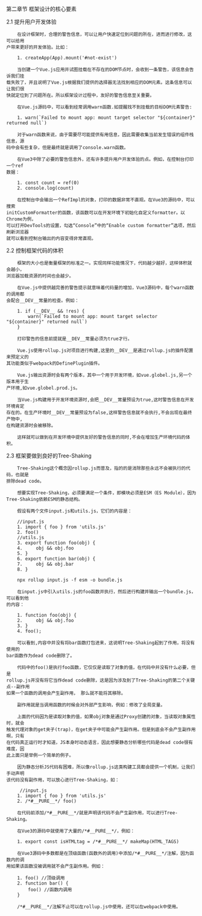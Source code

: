 第二章节 框架设计的核心要素

2.1 提升用户开发体验

        在设计框架时，合理的警告信息，可以让用户快速定位到问题的所在，进而进行修改，这可以给用
    户带来更好的开发体验。比如：

        1. createApp(App).mount('#not-exist')

        当创建一个Vue.js应用并试图挂载在不存在的DOM节点时，会收到一条警告，该信息会告诉我们挂
    载失败了，并且说明了Vue.js根据我们提供的选择器无法找到相应的DOM元素。这条信息可以让我们很
    快就定位到了问题所在。所以框架设计过程中，友好的警告信息至关重要。

        在Vue.js源码中，可以看到经常调用warn函数.如提醒找不到挂载的目标DOM元素警告:

        1. warn(`Failed to mount app: mount target selector "${container}" returned null`)

        对于warn函数来说，由于需要尽可能提供有用信息，因此需要收集当前发生错误的组件栈信息，源
    码中会有些复杂，但是最终就是调用了console.warn函数。

        在Vue3中除了必要的警告信息外，还有许多提升用户开发体验的点。例如，在控制台打印一个ref
    数据：

        1. const count = ref(0)
        2. console.log(count)

        在控制台中会输出一个RefImpl的对象，打印的数据非常不直观。在Vue3的源码中，可以搜索
    initCustomFormatter的函数，该函数可以在开发环境下初始化自定义formatter。以Chrome为例，
    可以打开DevTools的设置，勾选“Console”中的“Enable custom formatter”选项，然后刷新浏览器
    就可以看到控制台输出的内容变得非常直观。

2.2 控制框架代码的体积

        框架的大小也是衡量框架的标准之一。实现同样功能情况下，代码越少越好，这样体积就会越小，
    浏览器加载资源的时间也会越少。

        在Vue.js中提供越完善的警告提示就意味着代码量的增加，Vue3源码中，每个warn函数的调用都
    会配合__DEV__常量的检查。例如：

        1. if (__DEV__ && !res) {
            warn(`Failed to mount app: mount target selector "${container}" returned null`)
        }

        打印警告的信息前提就是__DEV__常量必须为true才行。

        Vue.js使用rollup.js对项目进行构建,这里的__DEV__是通过rollup.js的插件配置来预定义的
    其功能类似于webpack的DefinePlugin插件。

        Vue.js输出资源时会有两个版本，其中一个用于开发环境，如vue.globel.js,另一个版本用于生
    产环境,如vue.globel.prod.js。

        当Vue.js构建用于开发环境资源时,会把__DEV__常量预设为true,这时警告信息在开发环境肯定
    存在的。在生产环境时__DEV__常量预设为false,这样警告信息就不会执行,不会出现在最终产物中,
    在构建资源时会被移除。

        这样就可以做到在开发环境中提供友好的警告信息的同时,不会在增加生产环境代码的体积。

2.3 框架要做到良好的Tree-Shaking

        Tree-Shaking这个概念因rollup.js而普及，指的的是消除那些永远不会被执行的代码，也就是
    排除dead code。

        想要实现Tree-Shaking，必须要满足一个条件，即模块必须是ESM（ES Module），因为
    Tree-Shaking依赖ESM的静态结构。

        假设有两个文件input.js和utils.js，它们的内容是：
        
        //input.js
        1. import { foo } from 'utils.js' 
        2. foo()
        //utils.js
        3. export function foo(obj) {
        4.     obj && obj.foo
        5. }
        6. export function bar(obj) {
        7.     obj && obj.bar
        8. }

        npx rollup input.js -f esm -o bundle.js

        在input.js中引入utils.js的foo函数并执行，然后进行构建并输出一个bundle.js，可以看到他
    的内容：

        1. function foo(obj) {
        2.     obj && obj.foo
        3. }
        4. foo();

        可以看到,内容中并没有将bar函数打包进来，这说明Tree-Shaking起到了作用，将没有使用的
    bar函数作为dead code删除了。

        代码中的foo()是执行foo函数，它仅仅是读取了对象的值，在代码中并没有什么必要，但是
    rollup.js并没有将它当作dead code删除，这是因为涉及到了Tree-Shaking的第二个关键点--副作用
    如果一个函数的调用会产生副作用， 那么就不能将其移除。

        副作用就是当调用函数的时候会对外部产生影响，例如：修改了全局变量。

        上面的代码因为是读取对象的值，如果obj对象是通过Proxy创建的对象，当读取对象属性时，就会
    触发代理对象的get夹子(trap)，在get夹子中可能会产生副作用。但是到底会不会产生副作用啊，只有
    在代码真正运行时才知道，JS本身时动态语言，因此想要静态分析哪些代码是dead code很有难度，因
    此上面只是举例一个简单的例子。

        因为静态分析JS代码有困难，所以像rollup.js这类构建工具都会提供一个机制，让我们手动声明
    该代码没有副作用，可以放心进行Tree-Shaking，如：

         //input.js
        1. import { foo } from 'utils.js' 
        2. /*#__PURE__*/ foo()

        在代码前添加/*#__PURE__*/就是声明该代码不会产生副作用，可以进行Tree-Shaking。

        在Vue3的源码中就使用了大量的/*#__PURE__*/，例如：

        1. export const isHTMLtag = /*#__PURE__*/ makeMap(HTML_TAGS)

        在Vue3源码中多数都是在顶级函数(函数外的调用)中添加/*#__PURE__*/注解，因为函数内的调
    用如果该函数没被调用就不会产生副作用。例如：

        1. foo() //顶级调用
        2. function bar() {
            foo() //函数内调用
        }

        /*#__PURE__*/注解不止可以在rollup.js中使用，还可以在webpack中使用。


   